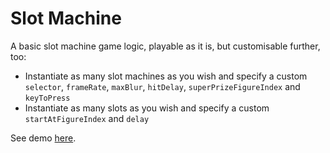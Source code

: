 # Slot Machine

A basic slot machine game logic, playable as it is, but customisable further, too:

* Instantiate as many slot machines as you wish and specify a custom `selector`, `frameRate`, `maxBlur`, `hitDelay`, `superPrizeFigureIndex` and `keyToPress`
* Instantiate as many slots as you wish and specify a custom `startAtFigureIndex` and `delay`

See demo [here](http://www.niccolomineo.com/demos/slotmachine/).
